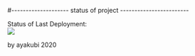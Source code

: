 #-------------------- status of project ------------------------

Status of Last Deployment:<br>
<img src="https://github.com/aayakubi/hub/workflows/pipe-aws/badge.svg?branch=master"><br>

by ayakubi 2020
